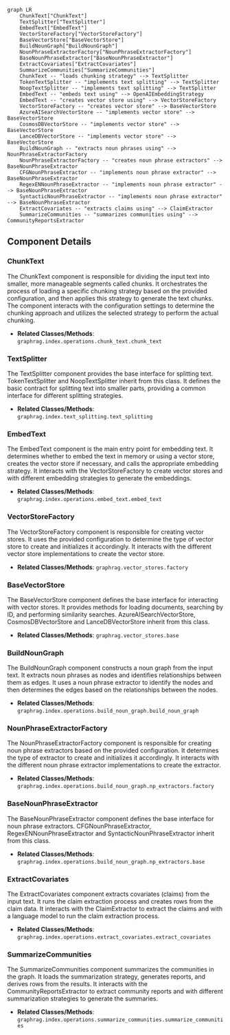 ```mermaid
graph LR
    ChunkText["ChunkText"]
    TextSplitter["TextSplitter"]
    EmbedText["EmbedText"]
    VectorStoreFactory["VectorStoreFactory"]
    BaseVectorStore["BaseVectorStore"]
    BuildNounGraph["BuildNounGraph"]
    NounPhraseExtractorFactory["NounPhraseExtractorFactory"]
    BaseNounPhraseExtractor["BaseNounPhraseExtractor"]
    ExtractCovariates["ExtractCovariates"]
    SummarizeCommunities["SummarizeCommunities"]
    ChunkText -- "loads chunking strategy" --> TextSplitter
    TokenTextSplitter -- "implements text splitting" --> TextSplitter
    NoopTextSplitter -- "implements text splitting" --> TextSplitter
    EmbedText -- "embeds text using" --> OpenAIEmbeddingStrategy
    EmbedText -- "creates vector store using" --> VectorStoreFactory
    VectorStoreFactory -- "creates vector store" --> BaseVectorStore
    AzureAISearchVectorStore -- "implements vector store" --> BaseVectorStore
    CosmosDBVectorStore -- "implements vector store" --> BaseVectorStore
    LanceDBVectorStore -- "implements vector store" --> BaseVectorStore
    BuildNounGraph -- "extracts noun phrases using" --> NounPhraseExtractorFactory
    NounPhraseExtractorFactory -- "creates noun phrase extractors" --> BaseNounPhraseExtractor
    CFGNounPhraseExtractor -- "implements noun phrase extractor" --> BaseNounPhraseExtractor
    RegexENNounPhraseExtractor -- "implements noun phrase extractor" --> BaseNounPhraseExtractor
    SyntacticNounPhraseExtractor -- "implements noun phrase extractor" --> BaseNounPhraseExtractor
    ExtractCovariates -- "extracts claims using" --> ClaimExtractor
    SummarizeCommunities -- "summarizes communities using" --> CommunityReportsExtractor
```

## Component Details

### ChunkText
The ChunkText component is responsible for dividing the input text into smaller, more manageable segments called chunks. It orchestrates the process of loading a specific chunking strategy based on the provided configuration, and then applies this strategy to generate the text chunks. The component interacts with the configuration settings to determine the chunking approach and utilizes the selected strategy to perform the actual chunking.
- **Related Classes/Methods**: `graphrag.index.operations.chunk_text.chunk_text`

### TextSplitter
The TextSplitter component provides the base interface for splitting text. TokenTextSplitter and NoopTextSplitter inherit from this class. It defines the basic contract for splitting text into smaller parts, providing a common interface for different splitting strategies.
- **Related Classes/Methods**: `graphrag.index.text_splitting.text_splitting`

### EmbedText
The EmbedText component is the main entry point for embedding text. It determines whether to embed the text in memory or using a vector store, creates the vector store if necessary, and calls the appropriate embedding strategy. It interacts with the VectorStoreFactory to create vector stores and with different embedding strategies to generate the embeddings.
- **Related Classes/Methods**: `graphrag.index.operations.embed_text.embed_text`

### VectorStoreFactory
The VectorStoreFactory component is responsible for creating vector stores. It uses the provided configuration to determine the type of vector store to create and initializes it accordingly. It interacts with the different vector store implementations to create the vector store.
- **Related Classes/Methods**: `graphrag.vector_stores.factory`

### BaseVectorStore
The BaseVectorStore component defines the base interface for interacting with vector stores. It provides methods for loading documents, searching by ID, and performing similarity searches. AzureAISearchVectorStore, CosmosDBVectorStore and LanceDBVectorStore inherit from this class.
- **Related Classes/Methods**: `graphrag.vector_stores.base`

### BuildNounGraph
The BuildNounGraph component constructs a noun graph from the input text. It extracts noun phrases as nodes and identifies relationships between them as edges. It uses a noun phrase extractor to identify the nodes and then determines the edges based on the relationships between the nodes.
- **Related Classes/Methods**: `graphrag.index.operations.build_noun_graph.build_noun_graph`

### NounPhraseExtractorFactory
The NounPhraseExtractorFactory component is responsible for creating noun phrase extractors based on the provided configuration. It determines the type of extractor to create and initializes it accordingly. It interacts with the different noun phrase extractor implementations to create the extractor.
- **Related Classes/Methods**: `graphrag.index.operations.build_noun_graph.np_extractors.factory`

### BaseNounPhraseExtractor
The BaseNounPhraseExtractor component defines the base interface for noun phrase extractors. CFGNounPhraseExtractor, RegexENNounPhraseExtractor and SyntacticNounPhraseExtractor inherit from this class.
- **Related Classes/Methods**: `graphrag.index.operations.build_noun_graph.np_extractors.base`

### ExtractCovariates
The ExtractCovariates component extracts covariates (claims) from the input text. It runs the claim extraction process and creates rows from the claim data. It interacts with the ClaimExtractor to extract the claims and with a language model to run the claim extraction process.
- **Related Classes/Methods**: `graphrag.index.operations.extract_covariates.extract_covariates`

### SummarizeCommunities
The SummarizeCommunities component summarizes the communities in the graph. It loads the summarization strategy, generates reports, and derives rows from the results. It interacts with the CommunityReportsExtractor to extract community reports and with different summarization strategies to generate the summaries.
- **Related Classes/Methods**: `graphrag.index.operations.summarize_communities.summarize_communities`
